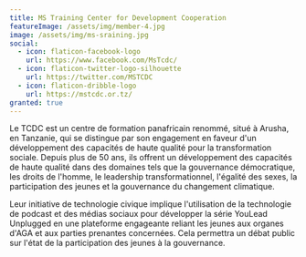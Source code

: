 ```yaml
---
title: MS Training Center for Development Cooperation
featureImage: /assets/img/member-4.jpg
image: /assets/img/ms-sraining.jpg
social:
  - icon: flaticon-facebook-logo
    url: https://www.facebook.com/MsTcdc/
  - icon: flaticon-twitter-logo-silhouette
    url: https://twitter.com/MSTCDC
  - icon: flaticon-dribble-logo
    url: https://mstcdc.or.tz/
granted: true
---
```

Le TCDC est un centre de formation panafricain renommé, situé à Arusha, en Tanzanie, qui se distingue par son engagement en faveur d'un développement des capacités de haute qualité pour la transformation sociale. Depuis plus de 50 ans, ils offrent un développement des capacités de haute qualité dans des domaines tels que la gouvernance démocratique, les droits de l'homme, le leadership transformationnel, l'égalité des sexes, la participation des jeunes et la gouvernance du changement climatique.

Leur initiative de technologie civique implique l'utilisation de la technologie de podcast et des médias sociaux pour développer la série YouLead Unplugged en une plateforme engageante reliant les jeunes aux organes d'AGA et aux parties prenantes concernées. Cela permettra un débat public sur l'état de la participation des jeunes à la gouvernance.
